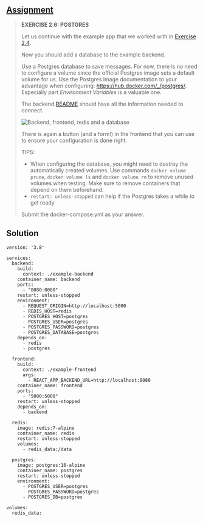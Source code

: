 ## [Assignment](https://courses.mooc.fi/org/uh-cs/courses/devops-with-docker/chapter-3/volumes-in-action#33527278-b27f-415e-8488-91fa1bd8e108)

> **EXERCISE 2.6: POSTGRES**
> 
> Let us continue with the example app that we worked with in [Exercise 2.4](https://courses.mooc.fi/org/uh-cs/courses/devops-with-docker/chapter-3/docker-networking#6ecbbdea-a420-4429-a2ac-9a88eed8c9db).
> 
> Now you should add a database to the example backend.
> 
> Use a Postgres database to save messages. For now, there is no need to configure a volume since the official Postgres image sets a default volume for us. Use the Postgres image documentation to your advantage when configuring: https://hub.docker.com/_/postgres/. Especially part *Environment Variables* is a valuable one.
> 
> The backend [README](https://github.com/docker-hy/material-applications/tree/main/example-backend) should have all the information needed to connect.
> 
> ![Backend, frontend, redis and a database](https://courses.mooc.fi/api/v0/files/course/03317330-6e94-44b0-a138-603dd2a54c0b/images/6kYExz1oAGBXUfpMjEutwRCTWqPyxa.png)
>
> There is again a button (and a form!) in the frontend that you can use to ensure your configuration is done right.
> 
> TIPS:
> 
> - When configuring the database, you might need to destroy the automatically created volumes. Use commands `docker volume prune`, `docker volume ls` and `docker volume rm` to remove unused volumes when testing. Make sure to remove containers that depend on them beforehand.
> - `restart: unless-stopped` can help if the Postgres takes a while to get ready
> 
> Submit the docker-compose.yml as your answer.

## Solution

    version: '3.8'

    services:
      backend:
        build:
          context: ./example-backend
        container_name: backend
        ports:
          - "8080:8080"
        restart: unless-stopped
        environment:
          - REQUEST_ORIGIN=http://localhost:5000
          - REDIS_HOST=redis
          - POSTGRES_HOST=postgres
          - POSTGRES_USER=postgres
          - POSTGRES_PASSWORD=postgres
          - POSTGRES_DATABASE=postgres
        depends_on:
          - redis
          - postgres
    
      frontend:
        build:
          context: ./example-frontend
          args:
            - REACT_APP_BACKEND_URL=http://localhost:8080
        container_name: frontend
        ports:
          - "5000:5000"
        restart: unless-stopped
        depends_on:
          - backend
    
      redis:
        image: redis:7-alpine
        container_name: redis
        restart: unless-stopped
        volumes:
          - redis_data:/data
    
      postgres:
        image: postgres:16-alpine
        container_name: postgres
        restart: unless-stopped
        environment:
          - POSTGRES_USER=postgres
          - POSTGRES_PASSWORD=postgres
          - POSTGRES_DB=postgres
    
    volumes:
      redis_data:
